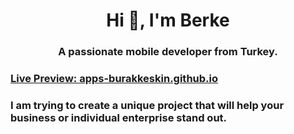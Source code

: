 <h1 align="center">Hi 👋, I'm Berke</h1>
<h3 align="center">A passionate mobile developer from Turkey.</h3>
<p align="left">
</p>
<h3 align="left"> 

<a href="https://apps-burakkeskin.github.io/" target="_blank" rel="noreferrer"> 
Live Preview: apps-burakkeskin.github.io
</a> 
 
 </h3>
<h3 align="left">I am trying to create a unique project that will help your business or individual enterprise stand out.</h3>
<p align="left">

